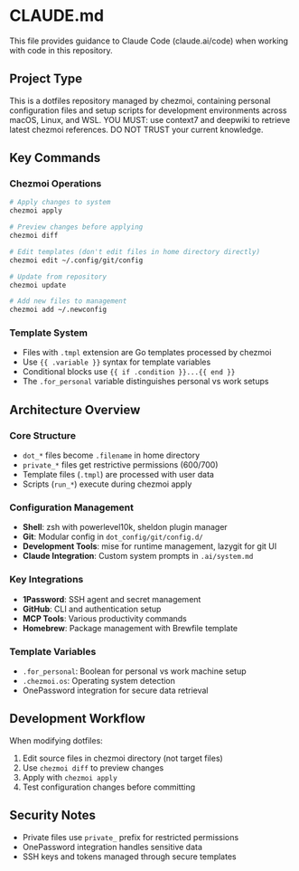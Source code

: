 # CLAUDE.md

This file provides guidance to Claude Code (claude.ai/code) when working with code in this repository.

## Project Type

This is a dotfiles repository managed by chezmoi, containing personal configuration files and setup scripts for development environments across macOS, Linux, and WSL.
YOU MUST: use context7 and deepwiki to retrieve latest chezmoi references. DO NOT TRUST your current knowledge.

## Key Commands

### Chezmoi Operations

```bash
# Apply changes to system
chezmoi apply

# Preview changes before applying
chezmoi diff

# Edit templates (don't edit files in home directory directly)
chezmoi edit ~/.config/git/config

# Update from repository
chezmoi update

# Add new files to management
chezmoi add ~/.newconfig
```

### Template System

- Files with `.tmpl` extension are Go templates processed by chezmoi
- Use `{{ .variable }}` syntax for template variables
- Conditional blocks use `{{ if .condition }}...{{ end }}`
- The `.for_personal` variable distinguishes personal vs work setups

## Architecture Overview

### Core Structure

- `dot_*` files become `.filename` in home directory
- `private_*` files get restrictive permissions (600/700)
- Template files (`.tmpl`) are processed with user data
- Scripts (`run_*`) execute during chezmoi apply

### Configuration Management

- **Shell**: zsh with powerlevel10k, sheldon plugin manager
- **Git**: Modular config in `dot_config/git/config.d/`
- **Development Tools**: mise for runtime management, lazygit for git UI
- **Claude Integration**: Custom system prompts in `.ai/system.md`

### Key Integrations

- **1Password**: SSH agent and secret management
- **GitHub**: CLI and authentication setup
- **MCP Tools**: Various productivity commands
- **Homebrew**: Package management with Brewfile template

### Template Variables

- `.for_personal`: Boolean for personal vs work machine setup
- `.chezmoi.os`: Operating system detection
- OnePassword integration for secure data retrieval

## Development Workflow

When modifying dotfiles:

1. Edit source files in chezmoi directory (not target files)
2. Use `chezmoi diff` to preview changes
3. Apply with `chezmoi apply`
4. Test configuration changes before committing

## Security Notes

- Private files use `private_` prefix for restricted permissions
- OnePassword integration handles sensitive data
- SSH keys and tokens managed through secure templates
